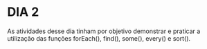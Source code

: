 # DIA 2

As atividades desse dia tinham por objetivo demonstrar e praticar a utilização das funções forEach(), find(), some(), every() e sort().

